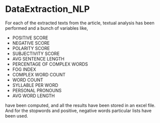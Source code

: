 # DataExtraction_NLP
 For each of the extracted texts from the article, textual analysis has been performed and a bunch of variables
 like,


* POSITIVE SCORE
* NEGATIVE SCORE
* POLARITY SCORE
* SUBJECTIVITY SCORE
* AVG SENTENCE LENGTH
* PERCENTAGE OF COMPLEX WORDS
* FOG INDEX
* COMPLEX WORD COUNT
* WORD COUNT
* SYLLABLE PER WORD
* PERSONAL PRONOUNS
* AVG WORD LENGTH

 have been computed, and all the results have been stored in an excel file.
 And for the stopwords and positive, negative words particular lists have been used.

